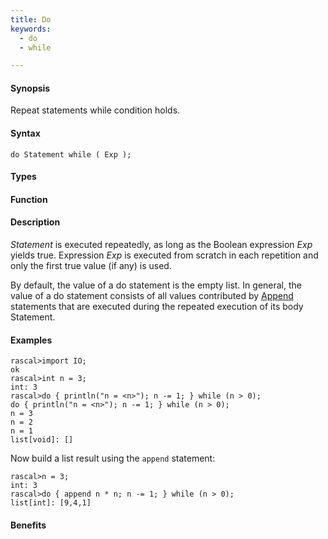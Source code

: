 ```yaml
---
title: Do
keywords:
  - do
  - while

---
```


#### Synopsis

Repeat statements while condition holds.

#### Syntax

`do Statement while ( Exp );`

#### Types

#### Function

#### Description

_Statement_ is executed repeatedly, as long as the Boolean expression _Exp_ yields true. 
Expression _Exp_ is executed from scratch in each repetition and only the first true value (if any) is used.

By default, the value of a do statement is the empty list. 
In general, the value of a do statement consists of all values contributed by [Append](/docs/Rascal/Statements/Append) statements 
that are executed during the repeated execution of its body Statement.

#### Examples


```rascal-shell
rascal>import IO;
ok
rascal>int n = 3;
int: 3
rascal>do { println("n = <n>"); n -= 1; } while (n > 0);
do { println("n = <n>"); n -= 1; } while (n > 0);
n = 3
n = 2
n = 1
list[void]: []
```
Now build a list result using the `append` statement:

```rascal-shell
rascal>n = 3;
int: 3
rascal>do { append n * n; n -= 1; } while (n > 0);
list[int]: [9,4,1]
```

#### Benefits


